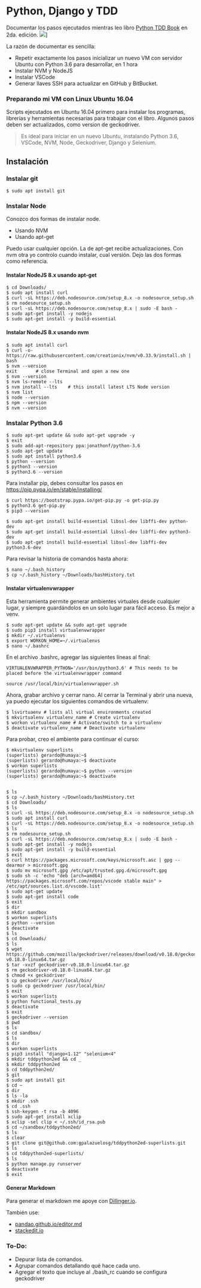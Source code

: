 # Python, Django y TDD
Documentar los pasos ejecutados mientras leo libro [Python TDD Book] en 2da. edición.
![](https://images-na.ssl-images-amazon.com/images/I/51q3VZT%2BseL._SX379_BO1,204,203,200_.jpg)]

La razón de documentar es sencilla:
  - Repetir exactamente los pasos inicializar un nuevo VM con servidor Ubuntu con Python 3.6 para desarrollar, en 1 hora
  - Instalar NVM y NodeJS
  - Instalar VSCode 
  - Generar llaves SSH para actualizar en GitHub y BitBucket.

### Preparando mi VM con Linux Ubuntu 16.04
Scripts ejecutados en Ubuntu 16.04 primero para instalar los programas, librerías y herramientas necesarias para trabajar con el libro. Algunos pasos deben ser actualizados, como version de geckodriver. 

> Es ideal para iniciar en un nuevo Ubuntu, instalando Python 3.6, VSCode, NVM, Node, Geckodriver, Django y Selenium.

## Instalación

### Instalar git
```
$ sudo apt install git
```

### Instalar Node

Conozco dos formas de instalar node. 
  - Usando NVM
  - Usando apt-get

Puedo usar cualquier opción. La de apt-get recibe actualizaciones. Con nvm otra yo controlo cuando instalar, cual versión. Dejo las dos formas como referencia.

#### Instalar NodeJS 8.x usando apt-get
```
$ cd Downloads/
$ sudo apt install curl
$ curl -sL https://deb.nodesource.com/setup_8.x -o nodesource_setup.sh
$ rm nodesource_setup.sh 
$ curl -sL https://deb.nodesource.com/setup_8.x | sudo -E bash -
$ sudo apt-get install -y nodejs
$ sudo apt-get install -y build-essential
```

#### Instalar NodeJS 8.x usando nvm
```
$ sudo apt install curl
$ curl -o- https://raw.githubusercontent.com/creationix/nvm/v0.33.9/install.sh | bash
$ nvm --version
exit       # close Terminal and open a new one
$ nvm --version
$ nvm ls-remote --lts
$ nvm install --lts    # this install latest LTS Node version
$ nvm list
$ node --version
$ npm --version
$ nvm --version
```

### Instalar Python 3.6

```
$ sudo apt-get update && sudo apt-get upgrade -y
$ exit
$ sudo add-apt-repository ppa:jonathonf/python-3.6
$ sudo apt-get update
$ sudo apt install python3.6
$ python --version
$ python3 --version
$ python3.6 --version
```

Para installar pip, debes consultar los pasos en https://pip.pypa.io/en/stable/installing/

```
$ curl https://bootstrap.pypa.io/get-pip.py -o get-pip.py
$ python3.6 get-pip.py
$ pip3 --version

$ sudo apt-get install build-essential libssl-dev libffi-dev python-dev
$ sudo apt-get install build-essential libssl-dev libffi-dev python3-dev
$ sudo apt-get install build-essential libssl-dev libffi-dev python3.6-dev
```

Para revisar la historia de comandos hasta ahora:
```
$ nano ~/.bash_history
$ cp ~/.bash_history ~/Downloads/bashHistory.txt
```

#### Instalar virtualenvwrapper

Esta herramienta permite generar ambientes virtuales desde cualquier lugar, y siempre guardándolos en un solo lugar para fácil acceso. Es mejor a venv.

```
$ sudo apt-get update && sudo apt-get upgrade
$ sudo pip3 install virtualenvwrapper
$ mkdir ~/.virtualenvs
$ export WORKON_HOME=~/.virtualenvs
$ nano ~/.bashrc
```

En el archivo .bashrc, agregar las siguientes líneas al final:
```
VIRTUALENVWRAPPER_PYTHON='/usr/bin/python3.6' # This needs to be placed before the virtualenvwrapper command

source /usr/local/bin/virtualenvwrapper.sh
```

Ahora, grabar archivo y cerrar nano. Al cerrar la Terminal y abrir una nueva, ya puedo ejecutar los siguientes comandos de virtualenv:
```
$ lsvirtuaenv # lists all virtual environments created
$ mkvirtualenv virtualenv_name # Create virtualenv
$ workon virtualenv_name # Activate/switch to a virtualenv
$ deactivate virtualenv_name # Deactivate virtualenv
```

Para probar, creo el ambiente para continuar el curso:
```
$ mkvirtualenv superlists
(superlists) gerardo@humaya:~$
(superlists) gerardo@humaya:~$ deactivate
$ workon superlists
(superlists) gerardo@humaya:~$ python --version
(superlists) gerardo@humaya:~$ deactivate
```


```

$ ls
$ cp ~/.bash_history ~/Downloads/bashHistory.txt
$ cd Downloads/
$ ls
$ curl -sL https://deb.nodesource.com/setup_8.x -o nodesource_setup.sh
$ sudo apt install curl
$ curl -sL https://deb.nodesource.com/setup_8.x -o nodesource_setup.sh
$ ls
$ rm nodesource_setup.sh 
$ curl -sL https://deb.nodesource.com/setup_8.x | sudo -E bash -
$ sudo apt-get install -y nodejs
$ sudo apt-get install -y build-essential
$ exit
$ curl https://packages.microsoft.com/keys/microsoft.asc | gpg --dearmor > microsoft.gpg
$ sudo mv microsoft.gpg /etc/apt/trusted.gpg.d/microsoft.gpg
$ sudo sh -c 'echo "deb [arch=amd64] https://packages.microsoft.com/repos/vscode stable main" > /etc/apt/sources.list.d/vscode.list'
$ sudo apt-get update
$ sudo apt-get install code
$ exit
$ dir
$ mkdir sandbox
$ workon superlists
$ python --version
$ deactivate
$ ls
$ cd Downloads/
$ ls
$ wget https://github.com/mozilla/geckodriver/releases/download/v0.18.0/geckodriver-v0.18.0-linux64.tar.gz
$ tar -xvzf geckodriver-v0.18.0-linux64.tar.gz
$ rm geckodriver-v0.18.0-linux64.tar.gz
$ chmod +x geckodriver
$ cp geckodriver /usr/local/bin/
$ sudo cp geckodriver /usr/local/bin/
$ exit
$ workon superlists
$ python functional_tests.py 
$ deactivate
$ exit
$ geckodriver --version
$ pwd
$ ls
$ cd sandbox/
$ ls
$ dir
$ workon superlists
$ pip3 install "django<1.12" "selenium<4"
$ mkdir tddpython2ed && cd _
$ mkdir tddpython2ed
$ cd tddpython2ed/
$ git
$ sudo apt install git
$ cd ~
$ dir
$ ls -la
$ mkdir .ssh
$ cd .ssh
$ ssh-keygen -t rsa -b 4096
$ sudo apt-get install xclip
$ xclip -sel clip < ~/.ssh/id_rsa.pub
$ cd ~/sandbox/tddpython2ed/
$ ls
$ clear
$ git clone git@github.com:gpalazuelosg/tddpython2ed-superlists.git
$ ls
$ cd tddpython2ed-superlists/
$ ls
$ python manage.py runserver
$ deactivate
$ exit
```


#### Generar Markdown
Para generar el markdown me apoye con [Dillinger.io].

También use:
  - [pandao.github.io/editor.md](https://pandao.github.io/editor.md/examples/full.html)
  - [stackedit.io](https://stackedit.io/app)


### To-Do:
  - Depurar lista de comandos.
  - Agrupar comandos detallando qué hace cada uno.
  - Agregar el texto que incluye al ./bash_rc cuando se configura geckodriver

   [Python TDD Book]: <https://www.amazon.com/Test-Driven-Development-Python-Selenium-JavaScript/dp/1491958707/ref=sr_1_1/131-5649203-4499659?s=books&ie=UTF8&qid=1519889044&sr=1-1&refinements=p_27%3AHarry+Percival>
   [Dillinger.io]: <https://dillinger.io/>
